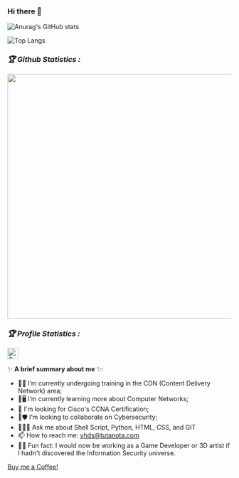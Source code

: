### Hi there 👋
<p align="center">
  
  ![Anurag's GitHub stats](https://github-readme-stats.vercel.app/api?username=VictorHDS&show_icons=true&include_all_commits=true&theme=radical)
  
  ![Top Langs](https://github-readme-stats.vercel.app/api/top-langs/?username=VictorHDS&hide=c,c++,cython,emacs_lisp&layout=compact)
</p>
<h3><b><i>🏆 Github Statistics :</i></b></h3>

<a href="https://github.com/VictorHDS"><img width=550 src="https://github-profile-trophy.vercel.app/?username=VictorHDS&theme=dracula&no-frame=true&title=Followers,Stars,Commit,Repository,Issues"/></a>

<h3><b><i>🏆 Profile Statistics :</i></b></h3>
<a href="https://github.com/VictorHDS"><img height="25" title="Counter" src="https://komarev.com/ghpvc/?username=VictorHDS&color=blueviolet&style=flat-square"></a>

✨ **A brief summary about me** ✨:

- 💼👾 I’m currently undergoing training in the CDN (Content Delivery Network) area;
- 🌱🖥️ I’m currently learning more about Computer Networks;
- 🏅 I'm looking for Cisco's CCNA Certification;
- 🤝🛡 I’m looking to collaborate on Cybersecurity;
- 💬👨‍💻 Ask me about Shell Script, Python, HTML, CSS, and GIT
- 📫 How to reach me: vhds@tutanota.com
- 🤔😯 Fun fact: I would now be working as a Game Developer or 3D artist if I hadn't discovered the Information Security universe.

[Buy me a Coffee!](https://www.buymeacoffee.com/vhds)
